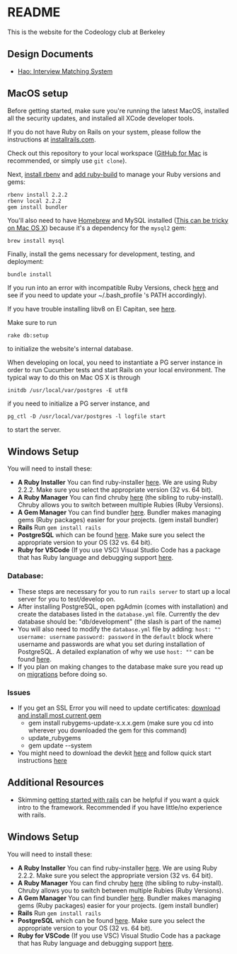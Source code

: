 # README
This is the website for the Codeology club at Berkeley

## Design Documents

* [Hao: Interview Matching System](doc/interviewMatchingSystem.md)

## MacOS setup

Before getting started, make sure you're running the latest MacOS, installed all the security updates, and installed all XCode developer tools.

If you do not have Ruby on Rails on your system, please follow the instructions at [installrails.com](http://www.installrails.com).

Check out this repository to your local workspace ([GitHub for Mac](http://mac.github.com/) is recommended, or simply use `git clone`).

Next, [install rbenv](https://github.com/sstephenson/rbenv#installation) and
[add ruby-build](https://github.com/sstephenson/ruby-build#installation) to
manage your Ruby versions and gems:

```
rbenv install 2.2.2
rbenv local 2.2.2
gem install bundler
```

You'll also need to have [Homebrew](http://brew.sh/) and MySQL installed
([This can be tricky on Mac OS X](http://stackoverflow.com/a/11945530/549397))
because it's a dependency for the `mysql2` gem:

```
brew install mysql
```

Finally, install the gems necessary for development, testing, and deployment:

```
bundle install
```

If you run into an error with incompatible Ruby Versions, check [here](https://stackoverflow.com/questions/37619964/bundle-install-not-using-rbenv-local-ruby-version) and see if you need to update your ~/.bash_profile 's PATH accordingly).

If you have trouble installing libv8 on El Capitan, see [here](http://stackoverflow.com/questions/19577759/installing-libv8-gem-on-os-x-10-9).


Make sure to run
```
rake db:setup
```
to initialize the website's internal database.

When developing on local, you need to instantiate a PG server instance in order to run Cucumber tests and start Rails on your local environment. The typical way to do this on Mac OS X is through
```
initdb /usr/local/var/postgres -E utf8
```
if you need to initialize a PG server instance, and 
```
pg_ctl -D /usr/local/var/postgres -l logfile start

```
to start the server.

## Windows Setup

You will need to install these:
* **A Ruby Installer** You can find ruby-installer [here](https://rubyinstaller.org/downloads/archives/). We are using Ruby 2.2.2. Make sure you select the appropriate version (32 vs. 64 bit).
* **A Ruby Manager** You can find chruby [here](https://github.com/postmodern/chruby#readme) (the sibling to ruby-install). Chruby allows you to switch between multiple Rubies (Ruby Versions).
* **A Gem Manager** You can find bundler [here](http://bundler.io/). Bundler makes managing gems (Ruby packages) easier for your projects. (gem install bundler)
* **Rails** Run `gem install rails`
* **PostgreSQL** which can be found [here](https://www.enterprisedb.com/downloads/postgres-postgresql-downloads#windows). Make sure you select the appropriate version to your OS (32 vs. 64 bit).
* **Ruby for VSCode** (If you use VSC) Visual Studio Code has a package that has Ruby language and debugging support [here](https://marketplace.visualstudio.com/items?itemName=rebornix.Ruby).

### Database:
* These steps are necessary for you to run `rails server` to start up a local server for you to test/develop on.
* After installing PostgreSQL, open pgAdmin (comes with installation) and create the databases listed in the `database.yml` file. Currently the dev database should be: "db/development" (the slash is part of the name)
* You will also need to modify the `database.yml` file by adding: `host: ""` `username: username` `password: password` in the `default` block where username and passwords are what you set during installation of PostgreSQL. A detailed explanation of why we use `host: ""` can be found [here](https://stackoverflow.com/questions/23375740/pgconnectionbad-fe-sendauth-no-password-supplied).
* If you plan on making changes to the database make sure you read up on [migrations](http://guides.rubyonrails.org/v3.2/migrations.html) before doing so.
### Issues
* If you get an SSL Error you will need to update certificates: [download and install most current gem](https://rubygems.org/gems/rubygems-update)
  - gem install rubygems-update-x.x.x.gem (make sure you cd into wherever you downloaded the gem for this command)
  - update_rubygems
  - gem update --system
* You might need to download the devkit [here](https://rubyinstaller.org/downloads/) and follow quick start instructions [here](https://github.com/oneclick/rubyinstaller/wiki/Development-Kit)

## Additional Resources
* Skimming [getting started with rails](https://www.pluralsight.com/blog/software-development/tutorial-rails) can be helpful if you want a quick intro to the framework. Recommended if you have little/no experience with rails.

## Windows Setup

You will need to install these:
* **A Ruby Installer** You can find ruby-installer [here](https://rubyinstaller.org/downloads/archives/). We are using Ruby 2.2.2. Make sure you select the appropriate version (32 vs. 64 bit).
* **A Ruby Manager** You can find chruby [here](https://github.com/postmodern/chruby#readme) (the sibling to ruby-install). Chruby allows you to switch between multiple Rubies (Ruby Versions).
* **A Gem Manager** You can find bundler [here](http://bundler.io/). Bundler makes managing gems (Ruby packages) easier for your projects. (gem install bundler)
* **Rails** Run `gem install rails`
* **PostgreSQL** which can be found [here](https://www.enterprisedb.com/downloads/postgres-postgresql-downloads#windows). Make sure you select the appropriate version to your OS (32 vs. 64 bit).
* **Ruby for VSCode** (If you use VSC) Visual Studio Code has a package that has Ruby language and debugging support [here](https://marketplace.visualstudio.com/items?itemName=rebornix.Ruby).
